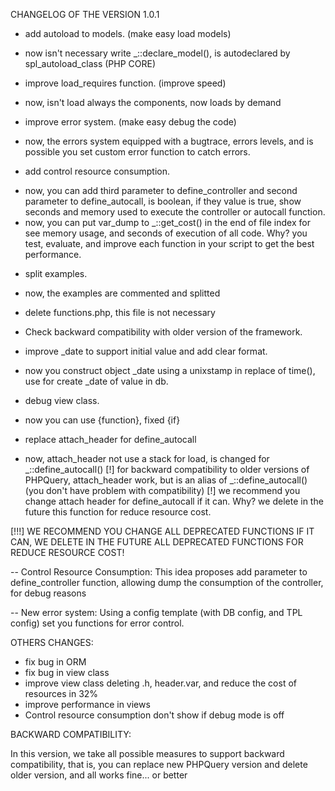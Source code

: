 CHANGELOG OF THE VERSION 1.0.1

- add autoload to models. (make easy load models)
* now isn't necessary write _::declare_model(), is autodeclared by spl_autoload_class (PHP CORE)

- improve load_requires function. (improve speed)
* now, isn't load always the components, now loads by demand

- improve error system. (make easy debug the code)
* now, the errors system equipped with a bugtrace, errors levels, and is possible you set custom error function to catch errors.

- add control resource consumption.
* now, you can add third parameter to define_controller and second parameter to define_autocall, is boolean, if they value is true, show seconds and memory used to execute the controller or autocall function.
* now, you can put var_dump to _::get_cost() in the end of file index for see memory usage, and seconds of execution of all code. 
Why? you test, evaluate, and improve each function in your script to get the best performance.

- split examples.
* now, the examples are commented and splitted

- delete functions.php, this file is not necessary

- Check backward compatibility with older version of the framework.

- improve _date to support initial value and add clear format.
* now you construct object _date using a unixstamp in replace of time(), use for create _date of value in db.

- debug view class.
* now you can use {function}, fixed {if} 

- replace attach_header for define_autocall
* now, attach_header not use a stack for load, is changed for _::define_autocall()
[!] for backward compatibility to older versions of PHPQuery, attach_header work, but is an alias of _::define_autocall() (you don't have problem with compatibility)
[!] we recommend you change attach header for define_autocall if it can. Why? we delete in the future this function for reduce resource cost.

[!!!] WE RECOMMEND YOU CHANGE ALL DEPRECATED FUNCTIONS IF IT CAN, WE DELETE IN THE FUTURE ALL DEPRECATED FUNCTIONS FOR REDUCE RESOURCE COST!


-- Control Resource Consumption:
This idea proposes add parameter to define_controller function, allowing dump the consumption of the controller, for debug reasons

-- New error system:
Using a config template (with DB config, and TPL config) set you functions for error control.


OTHERS CHANGES:

* fix bug in ORM
* fix bug in view class
* improve view class deleting .h, header.var, and reduce the cost of resources in 32%
* improve performance in views
* Control resource consumption don't show if debug mode is off

BACKWARD COMPATIBILITY:

In this version, we take all possible measures to support backward compatibility, that is, you can replace new PHPQuery version and delete older version, and all works fine... or better